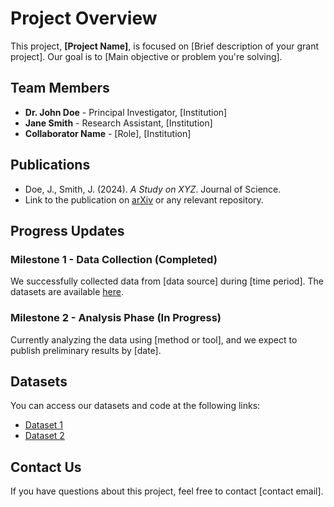 
# Project Overview

This project, **[Project Name]**, is focused on [Brief description of your grant project]. Our goal is to [Main objective or problem you're solving].

## Team Members

- **Dr. John Doe** - Principal Investigator, [Institution]
- **Jane Smith** - Research Assistant, [Institution]
- **Collaborator Name** - [Role], [Institution]

## Publications

- Doe, J., Smith, J. (2024). _A Study on XYZ_. Journal of Science.
- Link to the publication on [arXiv](https://arxiv.org) or any relevant repository.

## Progress Updates

### Milestone 1 - Data Collection (Completed)

We successfully collected data from [data source] during [time period]. The datasets are available [here](link-to-dataset).

### Milestone 2 - Analysis Phase (In Progress)

Currently analyzing the data using [method or tool], and we expect to publish preliminary results by [date].

## Datasets

You can access our datasets and code at the following links:
- [Dataset 1](https://example.com/dataset1)
- [Dataset 2](https://example.com/dataset2)

## Contact Us

If you have questions about this project, feel free to contact [contact email].
